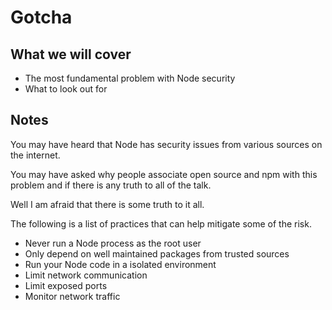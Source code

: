 # Gotcha

## What we will cover

* The most fundamental problem with Node security
* What to look out for

## Notes

You may have heard that Node has security issues from various sources on the internet.

You may have asked why people associate open source and npm with this problem and if there is any truth to all of the talk.

Well I am afraid that there is some truth to it all.

The following is a list of practices that can help mitigate some of the risk.

* Never run a Node process as the root user
* Only depend on well maintained packages from trusted sources
* Run your Node code in a isolated environment
* Limit network communication
* Limit exposed ports
* Monitor network traffic

